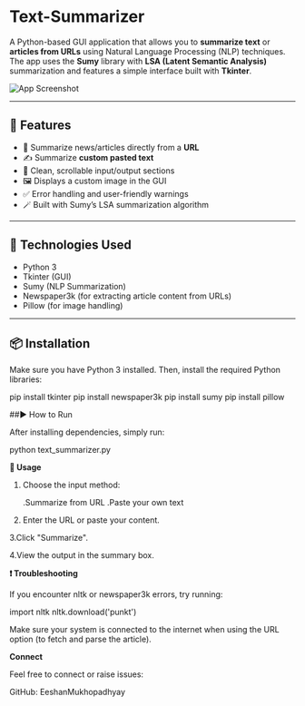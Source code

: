 # Text-Summarizer

A Python-based GUI application that allows you to **summarize text** or **articles from URLs** using Natural Language Processing (NLP) techniques. The app uses the **Sumy** library with **LSA (Latent Semantic Analysis)** summarization and features a simple interface built with **Tkinter**.

![App Screenshot](text-analysis-tools_new.jpg)

---

## 🚀 Features

- 🔗 Summarize news/articles directly from a **URL**
- ✍️ Summarize **custom pasted text**
- 📜 Clean, scrollable input/output sections
- 🖼️ Displays a custom image in the GUI
- ✅ Error handling and user-friendly warnings
- 🪄 Built with Sumy’s LSA summarization algorithm

---

## 🧰 Technologies Used

- Python 3
- Tkinter (GUI)
- Sumy (NLP Summarization)
- Newspaper3k (for extracting article content from URLs)
- Pillow (for image handling)

---

## 📦 Installation

Make sure you have Python 3 installed. Then, install the required Python libraries:

pip install tkinter
pip install newspaper3k
pip install sumy
pip install pillow

##▶️ How to Run

After installing dependencies, simply run:

python text_summarizer.py

**📌 Usage**

1. Choose the input method:

   .Summarize from URL
   .Paste your own text

2. Enter the URL or paste your content.

3.Click "Summarize".

4.View the output in the summary box.


**❗ Troubleshooting**

If you encounter nltk or newspaper3k errors, try running:

import nltk
nltk.download('punkt')

Make sure your system is connected to the internet when using the URL option (to fetch and parse the article).

**Connect**

Feel free to connect or raise issues:

GitHub: EeshanMukhopadhyay
